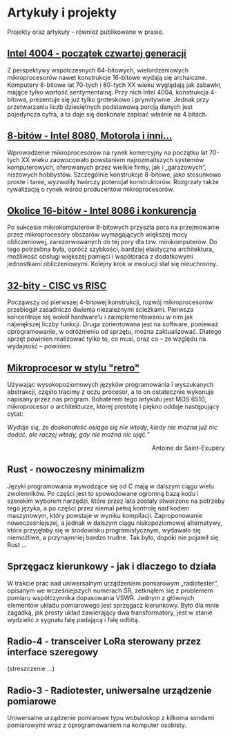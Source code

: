 # Artykuły i projekty
Projekty oraz artykuły - również publikowane w prasie.

## [Intel 4004 -  początek czwartej generacji](content/em_1/index.md)
Z perspektywy współczesnych 64-bitowych, wielordzeniowych mikroprocesorów nawet konstrukcje 16-bitowe wydają się archaiczne. Komputery 8-bitowe lat 70-tych i 80-tych XX wieku wyglądają jak zabawki, mające tylko wartość sentymentalną. Przy nich Intel 4004, konstrukcja 4-bitowa, prezentuje się już tylko groteskowo i prymitywnie. Jednak przy przetwarzaniu liczb dziesiętnych podstawową porcją danych jest pojedyncza cyfra, a ta daje się doskonale zapisać właśnie na 4 bitach.

## [8-bitów - Intel 8080, Motorola i inni...](content/em_2/index.md)
Wprowadzenie mikroprocesorów na rynek komercyjny na początku lat 70-tych XX wieku  zaowocowało powstaniem najrozmaitszych systemów komputerowych, oferowanych przez wielkie firmy, jak i „garażowych”, niszowych hobbystów. Szczególnie konstrukcje 8-bitowe, jako stosunkowo proste i tanie, wyzwoliły twórczy potencjał konstruktorów. Rozgrzały także rywalizację o rynek wśród producentów mikroprocesorów.

## [Okolice 16-bitów - Intel 8086 i konkurencja](content/em_3/index.md)
Po sukcesie mikrokomputerów 8-bitowych przyszła pora na przejmowanie przez mikroprocesory obszarów wymagających większej mocy obliczeniowej, zarezerwowanych do tej pory dla tzw. minikomputerów. Do tego potrzebna była, oprócz szybkości, bardziej elastyczna architektura, możliwość obsługi większej pamięci i współpraca z dodatkowymi jednostkami obliczeniowymi. Kolejny krok w ewolucji stał się nieuchronny.

## [32-bity - CISC vs RISC](content/em_4/index.md)
Począwszy od pierwszej 4-bitowej konstrukcji, rozwój mikroprocesorów przebiegał zasadniczo dwiema niezależnymi ścieżkami. Pierwsza koncentruje się wokół hardware’u i zaimplementowaniu w nim jak największej liczby funkcji. Druga zorientowana jest na software, ponieważ oprogramowanie, w odróżnieniu od sprzętu, można zaktualizować. Dlatego sprzęt powinien realizować tylko to, co musi, oraz co – ze względu na wydajność – powinien.

## [Mikroprocesor w stylu "retro"](content/emulator_mo65x/index.md)
Używając wysokopoziomowych języków programowania i wyszukanych abstrakcji, często tracimy z oczu procesor, a to on ostatecznie wykonuje napisany przez nas program. Bohaterem tego artykułu jest MOS 6510, mikroprocesor o architekturze, której prostotę i piękno oddaje następujący cytat:

*Wydaje się, że doskonałość osiąga się nie wtedy, kiedy nie można już nic dodać, ale raczej wtedy, gdy nie można nic ująć.”*

<p style="text-align: right">Antoine de Saint-Exupéry</p>

## Rust - nowoczesny minimalizm
Języki programowania wywodzące się od C mają w dalszym ciągu wielu zwolenników. Po części jest to spowodowane ogromną bazą kodu i szerokim wyborem narzędzi, które przez lata zostały stworzone na potrzeby tego języka, a po części przez niemal pełną kontrolę nad kodem maszynowym, który powstaje w wyniku kompilacji. Zaproponowanie  nowocześniejszej, a jednak w dalszym ciągu niskopoziomowej alternatywy, która przyjęłaby się w środowisku programistycznym, wydawało się niemożliwe, a przynajmniej bardzo trudne. Tak było, dopóki nie pojawił się Rust ...

## Sprzęgacz kierunkowy - jak i dlaczego to działa
W trakcie prac nad uniwersalnym urządzeniem pomiarowym „radiotester”, opisanym we wcześniejszych numerach ŚR, zetknąłem się z problemem pomiaru współczynnika dopasowania VSWR. Jednym z głównych elementów układu pomiarowego jest sprzęgacz kierunkowy. Było dla mnie zagadką, jak prosty układ zawierający dwa transformatory, jest w stanie wydzielić z sygnału falę padającą i falę odbitą.

## Radio-4 - transceiver LoRa sterowany przez interface szeregowy
(streszczenie ...)

## Radio-3 - Radiotester, uniwersalne urządzenie pomiarowe
Uniwersalne urządzenie pomiarowe typu wobuloskop z kilkoma sondami pomiarowymi wraz z oprogramowaniem na komputer osobisty.